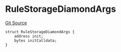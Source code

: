 # RuleStorageDiamondArgs
[Git Source](https://github.com/thrackle-io/Tron/blob/0f66d21b157a740e3d9acae765069e378935a031/src/economic/ruleStorage/RuleStorageDiamond.sol)


```solidity
struct RuleStorageDiamondArgs {
    address init;
    bytes initCalldata;
}
```

